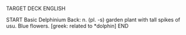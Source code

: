 TARGET DECK
ENGLISH

START
Basic
Delphinium
Back: n. (pl. -s) garden plant with tall spikes of usu. Blue flowers. [greek: related to *dolphin]
END
